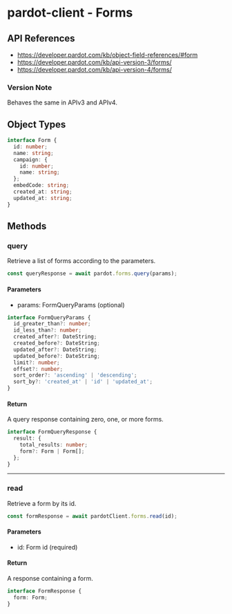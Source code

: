 # pardot-client - Forms

## API References

- https://developer.pardot.com/kb/object-field-references/#form
- https://developer.pardot.com/kb/api-version-3/forms/
- https://developer.pardot.com/kb/api-version-4/forms/

### Version Note

Behaves the same in APIv3 and APIv4.

## Object Types

```typescript
interface Form {
  id: number;
  name: string;
  campaign: {
    id: number;
    name: string;
  };
  embedCode: string;
  created_at: string;
  updated_at: string;
}
```

## Methods

### query

Retrieve a list of forms according to the parameters.

```typescript
const queryResponse = await pardot.forms.query(params);
```

#### Parameters

- params: FormQueryParams (optional)

```typescript
interface FormQueryParams {
  id_greater_than?: number;
  id_less_than?: number;
  created_after?: DateString;
  created_before?: DateString;
  updated_after?: DateString;
  updated_before?: DateString;
  limit?: number;
  offset?: number;
  sort_order?: 'ascending' | 'descending';
  sort_by?: 'created_at' | 'id' | 'updated_at';
}
```

#### Return

A query response containing zero, one, or more forms.

```typescript
interface FormQueryResponse {
  result: {
    total_results: number;
    form?: Form | Form[];
  };
}
```

---

### read

Retrieve a form by its id.

```typescript
const formResponse = await pardotClient.forms.read(id);
```

#### Parameters

- id: Form id (required)

#### Return

A response containing a form.

```typescript
interface FormResponse {
  form: Form;
}
```
